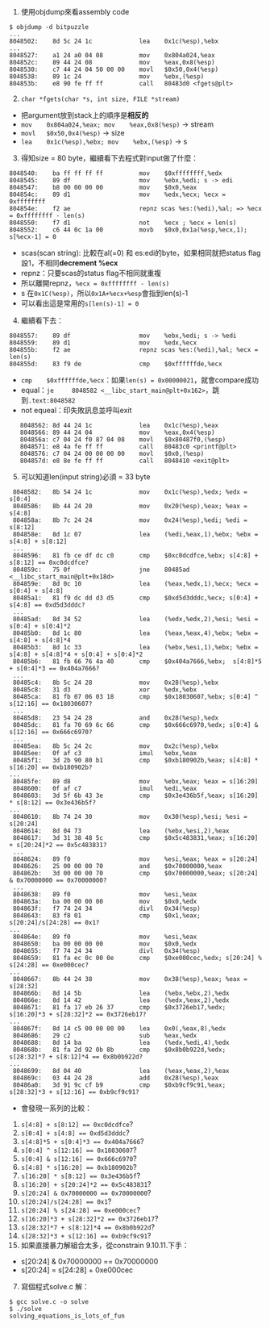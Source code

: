  1. 使用objdump來看assembly code

```
$ objdump -d bitpuzzle
...
8048502:	8d 5c 24 1c          	lea    0x1c(%esp),%ebx
...
8048527:	a1 24 a0 04 08       	mov    0x804a024,%eax
804852c:	89 44 24 08          	mov    %eax,0x8(%esp)
8048530:	c7 44 24 04 50 00 00 	movl   $0x50,0x4(%esp)
8048538:	89 1c 24             	mov    %ebx,(%esp)
804853b:	e8 90 fe ff ff       	call   80483d0 <fgets@plt>
```
 2. ```char *fgets(char *s, int size, FILE *stream)```
  * 把argument放到stack上的順序是**相反的**
  * ```mov    0x804a024,%eax; mov    %eax,0x8(%esp)``` -> stream
  * ```movl   $0x50,0x4(%esp)``` -> size
  * ```lea    0x1c(%esp),%ebx; mov    %ebx,(%esp)``` -> s
 3. 得知size = 80 byte，繼續看下去程式對input做了什麼：

```
8048540:	ba ff ff ff ff       	mov    $0xffffffff,%edx
8048545:	89 df                	mov    %ebx,%edi; s -> edi
8048547:	b8 00 00 00 00       	mov    $0x0,%eax
804854c:	89 d1                	mov    %edx,%ecx; %ecx = 0xffffffff
804854e:	f2 ae                	repnz scas %es:(%edi),%al; => %ecx = 0xffffffff - len(s)
8048550:	f7 d1                	not    %ecx ; %ecx = len(s)
8048552:	c6 44 0c 1a 00       	movb   $0x0,0x1a(%esp,%ecx,1); s[%ecx-1] = 0
```
  * scas(scan string): 比較在al(=0) 和 es:edi的byte，如果相同就把status flag設1，不相同**decrement %ecx**
  * repnz：只要scas的status flag不相同就重複
  * 所以離開repnz，```%ecx = 0xffffffff - len(s)```
  * s 在```0x1C(%esp)```，所以```0x1A+%ecx+%esp```會指到len(s)-1
  * 可以看出這是常用的```s[len(s)-1] = 0```
 4. 繼續看下去：
```
8048557:	89 df                	mov    %ebx,%edi; s -> %edi
8048559:	89 d1                	mov    %edx,%ecx
804855b:	f2 ae                	repnz scas %es:(%edi),%al; %ecx = len(s)
804855d:	83 f9 de             	cmp    $0xffffffde,%ecx
```
  * ```cmp    $0xffffffde,%ecx```：如果```len(s) = 0x00000021```，就會compare成功
   * equal：```je     8048582 <__libc_start_main@plt+0x162>```，跳到```.text:8048582```
   * not equeal：印失敗訊息並呼叫exit
```
   8048562:	8d 44 24 1c          	lea    0x1c(%esp),%eax
   8048566:	89 44 24 04          	mov    %eax,0x4(%esp)
   804856a:	c7 04 24 f0 87 04 08 	movl   $0x80487f0,(%esp)
   8048571:	e8 4a fe ff ff       	call   80483c0 <printf@plt>
   8048576:	c7 04 24 00 00 00 00 	movl   $0x0,(%esp)
   804857d:	e8 8e fe ff ff       	call   8048410 <exit@plt>
```
 5. 可以知道len(input string)必須 = 33 byte
```
 8048582:	8b 54 24 1c          	mov    0x1c(%esp),%edx; %edx = s[0:4]
 8048586:	8b 44 24 20          	mov    0x20(%esp),%eax; %eax = s[4:8]
 804858a:	8b 7c 24 24          	mov    0x24(%esp),%edi; %edi = s[8:12]
 804858e:	8d 1c 07             	lea    (%edi,%eax,1),%ebx; %ebx = s[4:8] + s[8:12]
 ...
 8048596:	81 fb ce df dc c0    	cmp    $0xc0dcdfce,%ebx; s[4:8] + s[8:12] == 0xc0dcdfce?
 804859c:	75 0f                	jne    80485ad <__libc_start_main@plt+0x18d>
 804859e:	8d 0c 10             	lea    (%eax,%edx,1),%ecx; %ecx = s[0:4] + s[4:8]
 80485a1:	81 f9 dc dd d3 d5    	cmp    $0xd5d3dddc,%ecx; s[0:4] + s[4:8] == 0xd5d3dddc?
 ...
 80485ad:	8d 34 52             	lea    (%edx,%edx,2),%esi; %esi = s[0:4] + s[0:4]*2
 80485b0:	8d 1c 80             	lea    (%eax,%eax,4),%ebx; %ebx = s[4:8] + s[4:8]*4
 80485b3:	8d 1c 33             	lea    (%ebx,%esi,1),%ebx; %ebx =  s[4:8] + s[4:8]*4 + s[0:4] + s[0:4]*2
 80485b6:	81 fb 66 76 4a 40    	cmp    $0x404a7666,%ebx;  s[4:8]*5 + s[0:4]*3 == 0x404a7666?
 ...
 80485c4:	8b 5c 24 28          	mov    0x28(%esp),%ebx
 80485c8:	31 d3                	xor    %edx,%ebx
 80485ca:	81 fb 07 06 03 18    	cmp    $0x18030607,%ebx; s[0:4] ^ s[12:16] == 0x18030607?
 ...
 80485d8:	23 54 24 28          	and    0x28(%esp),%edx
 80485dc:	81 fa 70 69 6c 66    	cmp    $0x666c6970,%edx; s[0:4] & s[12:16] == 0x666c6970?
 ...
 80485ea:	8b 5c 24 2c          	mov    0x2c(%esp),%ebx
 80485ee:	0f af c3             	imul   %ebx,%eax
 80485f1:	3d 2b 90 80 b1       	cmp    $0xb180902b,%eax; s[4:8] * s[16:20] == 0xb180902b?
...
 80485fe:	89 d8                	mov    %ebx,%eax; %eax = s[16:20]
 8048600:	0f af c7             	imul   %edi,%eax
 8048603:	3d 5f 6b 43 3e       	cmp    $0x3e436b5f,%eax; s[16:20] * s[8:12] == 0x3e436b5f?
...
 8048610:	8b 74 24 30          	mov    0x30(%esp),%esi; %esi = s[20:24]
 8048614:	8d 04 73             	lea    (%ebx,%esi,2),%eax
 8048617:	3d 31 38 48 5c       	cmp    $0x5c483831,%eax; s[16:20] + s[20:24]*2 == 0x5c483831?
 ...
 8048624:	89 f0                	mov    %esi,%eax; %eax = s[20:24]
 8048626:	25 00 00 00 70       	and    $0x70000000,%eax
 804862b:	3d 00 00 00 70       	cmp    $0x70000000,%eax; s[20:24] & 0x70000000 == 0x70000000?
 ...
 8048638:	89 f0                	mov    %esi,%eax
 804863a:	ba 00 00 00 00       	mov    $0x0,%edx
 804863f:	f7 74 24 34          	divl   0x34(%esp)
 8048643:	83 f8 01             	cmp    $0x1,%eax; s[20:24]/s[24:28] == 0x1?
...
 804864e:	89 f0                	mov    %esi,%eax
 8048650:	ba 00 00 00 00       	mov    $0x0,%edx
 8048655:	f7 74 24 34          	divl   0x34(%esp)
 8048659:	81 fa ec 0c 00 0e    	cmp    $0xe000cec,%edx; s[20:24] % s[24:28] == 0xe000cec?
...
 8048667:	8b 44 24 38          	mov    0x38(%esp),%eax; %eax = s[28:32]
 804866b:	8d 14 5b             	lea    (%ebx,%ebx,2),%edx
 804866e:	8d 14 42             	lea    (%edx,%eax,2),%edx
 8048671:	81 fa 17 eb 26 37    	cmp    $0x3726eb17,%edx; s[16:20]*3 + s[28:32]*2 == 0x3726eb17?
...
 804867f:	8d 14 c5 00 00 00 00 	lea    0x0(,%eax,8),%edx
 8048686:	29 c2                	sub    %eax,%edx
 8048688:	8d 14 ba             	lea    (%edx,%edi,4),%edx
 804868b:	81 fa 2d 92 0b 8b    	cmp    $0x8b0b922d,%edx; s[28:32]*7 + s[8:12]*4 == 0x8b0b922d?
...
 8048699:	8d 04 40             	lea    (%eax,%eax,2),%eax
 804869c:	03 44 24 28          	add    0x28(%esp),%eax
 80486a0:	3d 91 9c cf b9       	cmp    $0xb9cf9c91,%eax; s[28:32]*3 + s[12:16] == 0xb9cf9c91?
```
 * 會發現一系列的比較：
  1. ```s[4:8] + s[8:12] == 0xc0dcdfce```?
  2. ```s[0:4] + s[4:8] == 0xd5d3dddc```?
  3. ```s[4:8]*5 + s[0:4]*3 == 0x404a7666```?
  4. ```s[0:4] ^ s[12:16] == 0x18030607```?
  5. ```s[0:4] & s[12:16] == 0x666c6970```?
  6. ```s[4:8] * s[16:20] == 0xb180902b```?
  7. ```s[16:20] * s[8:12] == 0x3e436b5f```?
  8. ```s[16:20] + s[20:24]*2 == 0x5c483831```?
  9. ```s[20:24] & 0x70000000 == 0x70000000```?
  10. ```s[20:24]/s[24:28] == 0x1```?
  11. ```s[20:24] % s[24:28] == 0xe000cec```?
  12. ```s[16:20]*3 + s[28:32]*2 == 0x3726eb17```?
  13. ```s[28:32]*7 + s[8:12]*4 == 0x8b0b922d```?
  14. ```s[28:32]*3 + s[12:16] == 0xb9cf9c91```?
 6. 如果直接暴力解組合太多，從constrain 9.10.11.下手：
  * s[20:24] & 0x70000000 == 0x70000000
  * s[20:24] = s[24:28] + 0xe000cec
 7. 寫個程式solve.c 解：
```
$ gcc solve.c -o solve
$ ./solve
solving_equations_is_lots_of_fun
```
